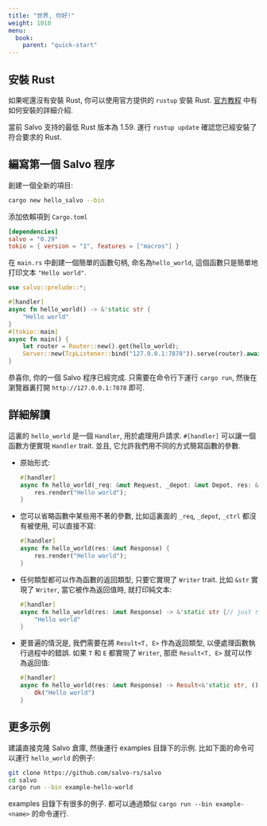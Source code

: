 ```yaml
---
title: "世界, 你好!"
weight: 1010
menu:
  book:
    parent: "quick-start"
---
```


## 安裝 Rust

如果呢還沒有安裝 Rust, 你可以使用官方提供的 ```rustup``` 安裝 Rust. [官方教程](https://doc.rust-lang.org/book/ch01-01-installation.html) 中有如何安裝的詳細介紹.

當前 Salvo 支持的最低 Rust 版本為 1.59. 運行 ```rustup update``` 確認您已經安裝了符合要求的 Rust.

## 編寫第一個 Salvo 程序

創建一個全新的項目:

```bash
cargo new hello_salvo --bin
```

添加依賴項到 `Cargo.toml`

```toml
[dependencies]
salvo = "0.29"
tokio = { version = "1", features = ["macros"] }
```

在 `main.rs` 中創建一個簡單的函數句柄, 命名為`hello_world`, 這個函數只是簡單地打印文本 ```"Hello world"```.

```rust
use salvo::prelude::*;

#[handler]
async fn hello_world() -> &'static str {
    "Hello world"
}
#[tokio::main]
async fn main() {
    let router = Router::new().get(hello_world);
    Server::new(TcpListener::bind("127.0.0.1:7878")).serve(router).await;
}
```

恭喜你, 你的一個 Salvo 程序已經完成. 只需要在命令行下運行 ```cargo run```, 然後在瀏覽器裏打開 ```http://127.0.0.1:7878``` 即可.

## 詳細解讀

這裏的 ```hello_world``` 是一個 ```Handler```, 用於處理用戶請求. ```#[handler]``` 可以讓一個函數方便實現 ```Handler``` trait. 並且, 它允許我們用不同的方式簡寫函數的參數.

- 原始形式:
  
    ```rust
    #[handler]
    async fn hello_world(_req: &mut Request, _depot: &mut Depot, res: &mut Response, _ctrl: &mut FlowCtrl) {
        res.render("Hello world");
    }
    ```

- 您可以省略函數中某些用不著的參數, 比如這裏面的 ```_req```, ```_depot```, ```_ctrl``` 都沒有被使用, 可以直接不寫:
  
    ``` rust
    #[handler]
    async fn hello_world(res: &mut Response) {
        res.render("Hello world");
    }
    ```

- 任何類型都可以作為函數的返回類型, 只要它實現了 ```Writer``` trait. 比如 ```&str``` 實現了 ```Writer```, 當它被作為返回值時, 就打印純文本:

    ```rust
    #[handler]
    async fn hello_world(res: &mut Response) -> &'static str {// just return &str
        "Hello world"
    }
    ```

- 更普遍的情況是, 我們需要在將 ```Result<T, E>``` 作為返回類型, 以便處理函數執行過程中的錯誤. 如果 ```T``` 和 ```E``` 都實現了 ```Writer```, 那麽 ```Result<T, E>``` 就可以作為返回值:
  
    ```rust
    #[handler]
    async fn hello_world(res: &mut Response) -> Result<&'static str, ()> {// return Result
        Ok("Hello world")
    }
    ```

## 更多示例
建議直接克隆 Salvo 倉庫, 然後運行 examples 目錄下的示例. 比如下面的命令可以運行 ```hello_world``` 的例子:

```sh
git clone https://github.com/salvo-rs/salvo
cd salvo
cargo run --bin example-hello-world
```

examples 目錄下有很多的例子. 都可以通過類似 ```cargo run --bin example-<name>``` 的命令運行.
